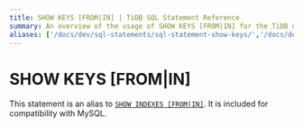 ```yaml
---
title: SHOW KEYS [FROM|IN] | TiDB SQL Statement Reference
summary: An overview of the usage of SHOW KEYS [FROM|IN] for the TiDB database.
aliases: ['/docs/dev/sql-statements/sql-statement-show-keys/','/docs/dev/reference/sql/statements/show-keys/']
---
```


# SHOW KEYS [FROM|IN]

This statement is an alias to [`SHOW INDEXES [FROM|IN]`](/common/sql-statements/sql-statement-show-indexes.md). It is included for compatibility with MySQL.
